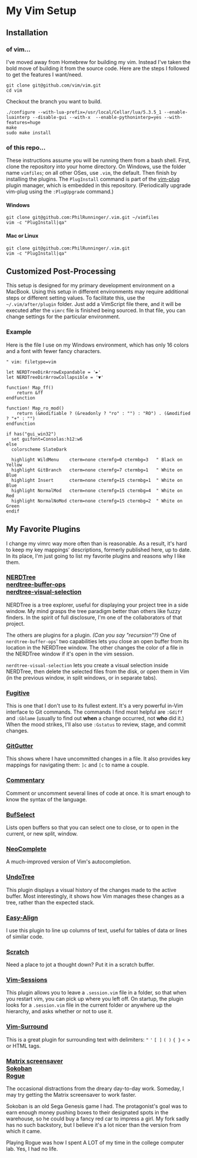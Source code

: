 # My Vim Setup

## Installation
### of vim...
I've moved away from Homebrew for building my vim. Instead I've taken the bold move of building it from the source code. Here are the steps I followed to get the features I want/need.

```
git clone git@github.com/vim/vim.git
cd vim
```
Checkout the branch you want to build.
```
./configure --with-lua-prefix=/usr/local/Cellar/lua/5.3.5_1 --enable-luainterp --disable-gui --with-x  --enable-pythoninterp=yes --with-features=huge
make
sudo make install
```

### of this repo...
These instructions assume you will be running them from a bash shell. First, clone the repository into your home directory. On Windows, use the folder name `vimfiles`; on all other OSes, use `.vim`, the default. Then finish by installing the plugins. The `PlugInstall` command is part of the [vim-plug](https://github.com/junegunn/vim-plug) plugin manager, which is embedded in this repository. (Periodically upgrade vim-plug using the `:PlugUpgrade` command.)

#### Windows

```
git clone git@github.com:PhilRunninger/.vim.git ~/vimfiles
vim -c "PlugInstall|qa"
```
#### Mac or Linux

```
git clone git@github.com:PhilRunninger/.vim.git
vim -c "PlugInstall|qa"
```


## Customized Post-Processing

This setup is designed for my primary development environment on a MacBook. Using this setup in different environments may require additional steps or different setting values. To facilitate this, use the `~/.vim/after/plugin` folder. Just add a VimScript file there, and it will be executed after the `vimrc` file is finished being sourced. In that file, you can change settings for the particular environment.

### Example

Here is the file I use on my Windows environment, which has only 16 colors and a font with fewer fancy characters.

```vim
" vim: filetype=vim

let NERDTreeDirArrowExpandable = '►'
let NERDTreeDirArrowCollapsible = '▼'

function! Map_ff()
    return &ff
endfunction

function! Map_ro_mod()
    return (&modifiable ? (&readonly ? "ro" : "") : "RO") . (&modified ? "+" : "")
endfunction

if has("gui_win32")
  set guifont=Consolas:h12:w6
else
  colorscheme SlateDark

  highlight WildMenu    cterm=none ctermfg=0 ctermbg=3   " Black on Yellow
  highlight GitBranch   cterm=none ctermfg=7 ctermbg=1   " White on Blue
  highlight Insert      cterm=none ctermfg=15 ctermbg=1  " White on Blue
  highlight NormalMod   cterm=none ctermfg=15 ctermbg=4  " White on Red
  highlight NormalNoMod cterm=none ctermfg=15 ctermbg=2  " White on Green
endif
```

## My Favorite Plugins

I change my vimrc way more often than is reasonable. As a result, it's hard to keep my key mappings' descriptions, formerly published here, up to date. In its place, I'm just going to list my favorite plugins and reasons why I like them.

### [NERDTree](https://github.com/scrooloose/nerdtree)<br/>[nerdtree-buffer-ops](https://github.com/PhilRunninger/nerdtree-buffer-ops.git)<br/>[nerdtree-visual-selection](https://github.com/PhilRunninger/nerdtree-visual-selection.git)
NERDTree is a tree explorer, useful for displaying your project tree in a side window. My mind grasps the tree paradigm better than others like fuzzy finders. In the spirit of full disclosure, I'm one of the collaborators of that project.

The others are plugins for a plugin. *(Can you say "recursion"?)* One of `nerdtree-buffer-ops`' two capabilities lets you close an open buffer from its location in the NERDTree window. The other changes the color of a file in the NERDTree window if it's open in the vim session.

`nerdtree-visual-selection` lets you create a visual selection inside NERDTree, then delete the selected files from the disk, or open them in Vim (in the previous window, in split windows, or in separate tabs).

### [Fugitive](https://github.com/tpope/vim-fugitive)
This is one that I don't use to its fullest extent. It's a very powerful in-Vim interface to Git commands. The commands I find most helpful are `:Gdiff` and `:Gblame` (usually to find out **when** a change occurred, not **who** did it.) When the mood strikes, I'll also use `:Gstatus` to review, stage, and commit changes.

### [](https://github.com/w0rp/ale.git)
### [GitGutter](https://github.com/airblade/vim-gitgutter)
This shows where I have uncommitted changes in a file. It also provides key mappings for navigating them: `]c` and `[c` to name a couple.

### [Commentary](https://github.com/tpope/vim-commentary.git)
Comment or uncomment several lines of code at once. It is smart enough to know the syntax of the language.

### [](https://github.com/diepm/vim-rest-console.git)
### [BufSelect](https://github.com/PhilRunninger/bufselect.vim.git)
Lists open buffers so that you can select one to close, or to open in the current, or new split, window.

### [](https://github.com/guns/xterm-color-table.vim)
### [](https://github.com/morhetz/gruvbox.git)
### [](https://github.com/sotte/presenting.vim.git)
### [NeoComplete](https://github.com/Shougo/neocomplete.vim)
A much-improved version of Vim's autocompletion.

### [UndoTree](https://github.com/mbbill/undotree)
This plugin displays a visual history of the changes made to the active buffer. Most interestingly, it shows how Vim manages these changes as a tree, rather than the expected stack.

### [Easy-Align](https://github.com/junegunn/vim-easy-align)
I use this plugin to line up columns of text, useful for tables of data or lines of similar code.

### [Scratch](https://github.com/mtth/scratch.vim)
Need a place to jot a thought down? Put it in a scratch buffer.

### [Vim-Sessions](https://github.com/PhilRunninger/vim-sessions.git)
This plugin allows you to leave a `.session.vim` file in a folder, so that when you restart vim, you can pick up where you left off. On startup, the plugin looks for a `.session.vim` file in the current folder or anywhere up the hierarchy, and asks whether or not to use it.

### [](https://github.com/kshenoy/vim-signature)
### [](https://github.com/tpope/vim-repeat)
### [Vim-Surround](https://github.com/tpope/vim-surround)
This is a great plugin for surrounding text with delimiters: `"` `'` `[ ]` `( )` `{ }` `< >` or HTML tags.

### [](https://github.com/tpope/vim-unimpaired)
### [](https://github.com/tommcdo/vim-exchange.git)
### [](https://github.com/chrisbra/Recover.vim.git)
### [](https://github.com/lfv89/vim-interestingwords.git)
### [](https://github.com/tpope/vim-markdown)
### [](https://github.com/elzr/vim-json)
### [](https://github.com/vim-scripts/NSIS-syntax-highlighting)
### [](https://github.com/chrisbra/csv.vim)
### [](https://github.com/tpope/vim-jdaddy)

### [Matrix screensaver](https://github.com/uguu-org/vim-matrix-screensaver.git)<br/>[Sokoban](https://github.com/PhilRunninger/sokoban.vim.git)<br/>[Rogue](https://github.com/katono/rogue.vim.git)
The occasional distractions from the dreary day-to-day work. Someday, I may try getting the Matrix screensaver to work faster.

Sokoban is an old Sega Genesis game I had. The protagonist's goal was to earn enough money pushing boxes to their designated spots in the warehouse, so he could buy a fancy red car to impress a girl. My fork sadly has no such backstory, but I believe it's a lot nicer than the version from which it came.

Playing Rogue was how I spent A LOT of my time in the college computer lab. Yes, I had no life.
